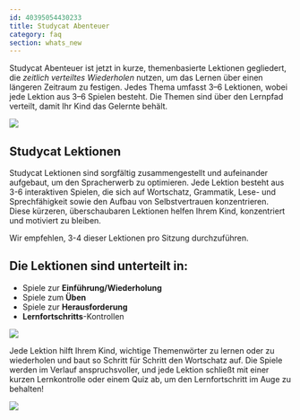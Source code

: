 ```yaml
---
id: 40395054430233
title: Studycat Abenteuer
category: faq
section: whats_new
---
```

Studycat Abenteuer ist jetzt in kurze, themenbasierte Lektionen gegliedert, die *zeitlich verteiltes Wiederholen* nutzen, um das Lernen über einen längeren Zeitraum zu festigen. Jedes Thema umfasst 3–6 Lektionen, wobei jede Lektion aus 3–6 Spielen besteht. Die Themen sind über den Lernpfad verteilt, damit Ihr Kind das Gelernte behält.

![](https://help.studycat.com/hc/article_attachments/40395054421145)

## Studycat Lektionen

Studycat Lektionen sind sorgfältig zusammengestellt und aufeinander aufgebaut, um den Spracherwerb zu optimieren. Jede Lektion besteht aus 3-6 interaktiven Spielen, die sich auf Wortschatz, Grammatik, Lese- und Sprechfähigkeit sowie den Aufbau von Selbstvertrauen konzentrieren. Diese kürzeren, überschaubaren Lektionen helfen Ihrem Kind, konzentriert und motiviert zu bleiben.

Wir empfehlen, 3-4 dieser Lektionen pro Sitzung durchzuführen.

## Die Lektionen sind unterteilt in:

- Spiele zur **Einführung/Wiederholung**
- Spiele zum **Üben**  
- Spiele zur **Herausforderung**
- **Lernfortschritts**-Kontrollen

![](https://help.studycat.com/hc/article_attachments/40396315316121)

Jede Lektion hilft Ihrem Kind, wichtige Themenwörter zu lernen oder zu wiederholen und baut so Schritt für Schritt den Wortschatz auf. Die Spiele werden im Verlauf anspruchsvoller, und jede Lektion schließt mit einer kurzen Lernkontrolle oder einem Quiz ab, um den Lernfortschritt im Auge zu behalten!

![](https://help.studycat.com/hc/article_attachments/40396294306841)

